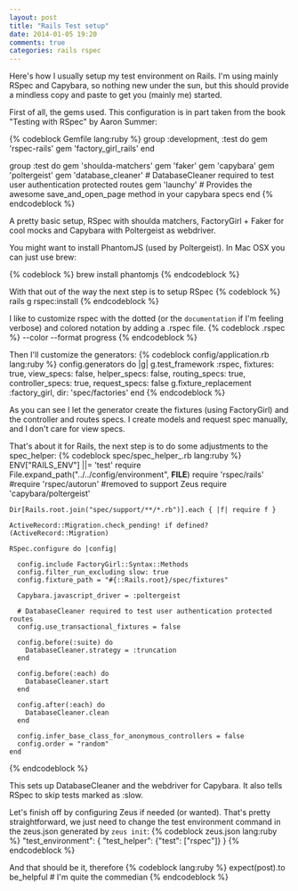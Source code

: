 ```yaml
---
layout: post
title: "Rails Test setup"
date: 2014-01-05 19:20
comments: true
categories: rails rspec
---
```

Here's how I usually setup my test environment on Rails. I'm using mainly RSpec and Capybara, so nothing new under the sun, but this should provide a mindless copy and paste to get you (mainly me) started.
<!-- more -->
First of all, the gems used. This configuration is in part taken from the book "Testing with RSpec" by Aaron Summer:

{% codeblock Gemfile lang:ruby %}
group :development, :test do
  gem 'rspec-rails'
  gem 'factory_girl_rails'
end

group :test do
  gem 'shoulda-matchers'
  gem 'faker'
  gem 'capybara'
  gem 'poltergeist'
  gem 'database_cleaner'  # DatabaseCleaner required to test user authentication protected routes
  gem 'launchy' # Provides the awesome save_and_open_page method in your capybara specs
end
{% endcodeblock %}

A pretty basic setup, RSpec with shoulda matchers, FactoryGirl + Faker for cool mocks and Capybara with Poltergeist as webdriver.

You might want to install PhantomJS (used by Poltergeist). In Mac OSX you can just use brew:

{% codeblock %}
brew install phantomjs
{% endcodeblock %}

With that out of the way the next step is to setup RSpec
{% codeblock %}
rails g rspec:install
{% endcodeblock %}

I like to customize rspec with the dotted (or the ```documentation``` if I'm feeling verbose) and colored notation by adding a .rspec file. 
{% codeblock .rspec %}
--color --format progress
{% endcodeblock %}

Then I'll customize the generators:
{% codeblock config/application.rb lang:ruby %}
config.generators do |g|
  g.test_framework :rspec,
    fixtures: true,
    view_specs: false,
    helper_specs: false,
    routing_specs: true,
    controller_specs: true,
    request_specs: false
  g.fixture_replacement :factory_girl, dir: 'spec/factories'
end
{% endcodeblock %}

As you can see I let the generator create the fixtures (using FactoryGirl) and the controller and routes specs. I create models and request spec manually, and I don't care for view specs.


That's about it for Rails, the next step is to do some adjustments to the spec_helper:
{% codeblock spec/spec_helper_.rb lang:ruby %}
	ENV["RAILS_ENV"] ||= 'test'
	require File.expand_path("../../config/environment", __FILE__)
	require 'rspec/rails'
	#require 'rspec/autorun' #removed to support Zeus
	require 'capybara/poltergeist'

	Dir[Rails.root.join("spec/support/**/*.rb")].each { |f| require f }

	ActiveRecord::Migration.check_pending! if defined?(ActiveRecord::Migration)

	RSpec.configure do |config|

	  config.include FactoryGirl::Syntax::Methods
	  config.filter_run_excluding slow: true
	  config.fixture_path = "#{::Rails.root}/spec/fixtures"

	  Capybara.javascript_driver = :poltergeist

	  # DatabaseCleaner required to test user authentication protected routes
	  config.use_transactional_fixtures = false
  
	  config.before(:suite) do
	    DatabaseCleaner.strategy = :truncation
	  end

	  config.before(:each) do
	    DatabaseCleaner.start
	  end

	  config.after(:each) do
	    DatabaseCleaner.clean
	  end

	  config.infer_base_class_for_anonymous_controllers = false
	  config.order = "random"
	end
{% endcodeblock %}

This sets up DatabaseCleaner and the webdriver for Capybara. It also tells  RSpec to skip tests marked as :slow.


Let's finish off by configuring Zeus if needed (or wanted). That's pretty straightforward, we just need to change the test environment command in the zeus.json generated by ```zeus init```:
{% codeblock zeus.json lang:ruby %}
"test_environment": {
  "test_helper": {"test": ["rspec"]}
}
{% endcodeblock %}

And that should be it, therefore
{% codeblock lang:ruby %}
expect(post).to be_helpful # I'm quite the commedian
{% endcodeblock %}